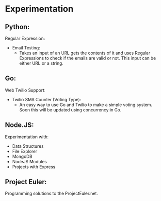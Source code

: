 Experimentation
=================

Python: 
---
Regular Expression:
- Email Testing:
    - Takes an input of an URL gets the contents of it and uses Regular Expressions to check if the emails are valid or not. This input can be either URL or a string. 

Go:
---
Web Twilio Support:
- Twilio SMS Counter (Voting Type):
    - An easy way to use Go and Twilio to make a simple voting system. Soon this will be updated using concurrency in Go.

Node.JS:
---
Experimentation with:
- Data Structures
- File Explorer
- MongoDB
- NodeJS Modules
- Projects with Express

Project Euler:
---
Programming solutions to the ProjectEuler.net. 